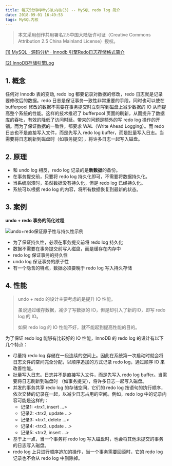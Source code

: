 ```yaml
---
title: 每天5分钟学MySQL内核(3) -- MySQL redo log 简介
date: 2018-09-01 16:49:53
tags: MySQL内核
---
```


> 本文采用创作共用署名2.5中国大陆版许可证（Creative Commons Attribution 2.5 China Mainland License）授权。

[[1] MySQL · 源码分析 · Innodb 引擎Redo日志存储格式简介](http://mysql.taobao.org/monthly/2017/09/07/)

[[2] InnoDB存储引擎Log](https://blog.csdn.net/qiuyepiaoling/article/details/7838951)

## 1. 概念 

任何对 Innodb 表的变动, redo log 都要记录对数据的修改，redo 日志就是记录要修改后的数据。redo 日志是保证事务一致性非常重要的手段，同时也可以使在 bufferpool 修改的数据不需要在事务提交时立刻写到磁盘上减少数据的 IO 从而提高整个系统的性能。这样的技术推迟了 bufferpool 页面的刷新，从而提升了数据库的吞吐，有效的降低了访问时延。带来的问题是额外的写 redo log 操作的开销。而为了保证数据的一致性，都要求 WAL（Write Ahead Logging）。而 redo 日志也不是直接写入文件，而是先写入 redo log buffer，而是批量写入日志。当需要将日志刷新到磁盘时（如事务提交），将许多日志一起写入磁盘。

## 2. 原理

- 和 undo log 相反，redo log 记录的是**新数据**的备份。
- 在事务提交前，只要将 redo log 持久化即可，不需要将数据持久化。
- 当系统崩溃时，虽然数据没有持久化，但是 redo log 已经持久化。
- 系统可以根据 redo log 的内容，将所有数据恢复到最新的状态。 

## 3. 案例

**undo + redo 事务的简化过程**

![undo+redo保证原子性与持久性示例](http://oi435vw1u.bkt.clouddn.com/undo+redo%E4%BF%9D%E8%AF%81%E5%8E%9F%E5%AD%90%E6%80%A7%E4%B8%8E%E6%8C%81%E4%B9%85%E6%80%A7%E7%A4%BA%E4%BE%8B.jpg)

- 为了保证持久性，必须在事务提交前将 redo log 持久化
- 数据不需要在事务提交前写入磁盘，而是缓存在内存中
- redo log 保证事务的持久性
- undo log 保证事务的原子性
- 有一个隐含的特点，数据必须要晚于 redo log 写入持久存储

## 4. 性能

> undo + redo 的设计主要考虑的是提升 IO 性能。
>
> 虽说通过缓存数据，减少了写数据的 IO，但是却引入了新的IO，即写 redo log 的 IO。
>
> 如果 redo log 的 IO 性能不好，就不能起到提高性能的目的。

为了保证 redo log 能够有比较好的 IO 性能，InnoDB 的 redo log 的设计有以下几个特点：

- 尽量持 redo log 存储在一段连续的空间上。因此在系统第一次启动时就会将日志文件的空间完全分配，以顺序追加的方式记录 redo log，通过顺序 IO 来改善性能。
- 批量写入日志。日志并不是直接写入文件，而是先写入 redo log buffer。当需要将日志刷新到磁盘时 （如事务提交），将许多日志一起写入磁盘。
- 并发的事务共享 redo log 的存储空间，它们的 redo log 按语句的执行顺序，依次交替的记录在一起，以减少日志占用的空间。例如，redo log 中的记录内容可能是这样的：
  - 记录1:  <trx1, insert …>
  - 记录2:  <trx2, update …>
  - 记录3:  <trx1, delete …>
  - 记录4:  <trx3, update …>
  - 记录5:  <trx2, insert …>
- 基于上一点，当一个事务将 redo log 写入磁盘时，也会将其他未提交的事务的日志写入磁盘。
- redo log 上只进行顺序追加的操作，当一个事务需要回滚时，它的 redo log 记录也不会从 redo log 中删除掉。